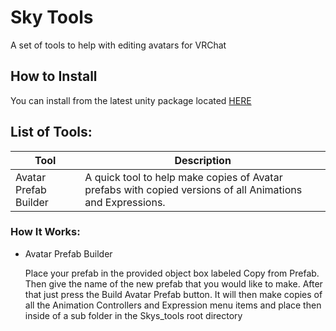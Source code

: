 # Sky Tools
A set of tools to help with editing avatars for VRChat

## How to Install
You can install from the latest unity package located [HERE](https://github.com/skyfreezer/Skys_Tools/releases/)<br>



## List of Tools:
| Tool | Description |
| --- | --- |
| Avatar Prefab Builder | A quick tool to help make copies of Avatar prefabs with copied versions of all Animations and Expressions. |


### How It Works: 
 - Avatar Prefab Builder
 
   Place your prefab in the provided object box labeled Copy from Prefab. Then give the name of the new prefab that you would like to make. After that just press the Build Avatar Prefab button. It will then make copies of all the Animation Controllers and Expression menu items and place then inside of a sub folder in the Skys_tools root directory

